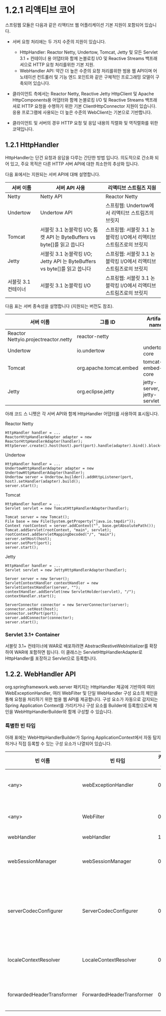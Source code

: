 # 1.2.1 리액티브 코어

스프링웹 모듈은 다음과 같은 리액티브 웹 어플리케이션 기본 지원이 포함되어 있습니다.

- 서버 요청 처리에는 두 가지 수준의 지원이 있습니다.
  - HttpHandler: Reactor Netty, Undertow, Tomcat, Jetty 및 모든 Servlet 3.1 + 컨테이너 용 어댑터와 함께 논블로킹 I/O 및 Reactive Streams 백프래셔으로 HTTP 요청 처리를위한 기본 지원.
  - WebHandler API: 약간 더 높은 수준의 요청 처리를위한 범용 웹 API이며 어노테이션 컨트롤러 및 기능 엔드 포인트와 같은 구체적인 프로그래밍 모델이 구축되어 있습니다.

- 클라이언트 측에서는 Reactor Netty, Reactive Jetty HttpClient 및 Apache HttpComponents용 어댑터와 함께 논블로킹 I/O 및 Reactive Streams 백프래셔로 HTTP 요청을 수행하기 위한 기본 ClientHttpConnector 지원이 있습니다. 응용 프로그램에 사용되는 더 높은 수준의 WebClient는 기본으로 기반합니다.
- 클라이언트 및 서버의 경우 HTTP 요청 및 응답 내용의 직렬화 및 역직렬화를 위한 코덱입니다.

## 1.2.1 HttpHandler

HttpHandler는 단건 요청과 응답을 다루는 간단한 방법 입니다. 의도적으로 간소화 되어 있고, 주요 목적은 다른 HTTP 서버 API에 대한 최소한의 추상화 입니다.

다음 표에서는 지원되는 서버 API에 대해 설명합니다.

|서버 이름|서버 API 사용|리액티브 스트림즈 지원|
|------|---|---|
|Netty|Netty API|Reactor Netty|
|Undertow|Undertow API|스프링웹: Undertow에서 리액티브 스트림즈의 브릿지|
|Tomcat|서블릿 3.1 논블락킹 I/O; 톰캣 API 는 ByteBuffers vs byte[]를 읽고 씁니다|스프링웹: 서블릿 3.1 논블락킹 I/O에서 리액티브 스트림즈로의 브릿지|
|Jetty|서블릿 3.1 논블락킹 I/O; Jetty API 는 ByteBuffers vs byte[]를 읽고 씁니다|스프링웹: 서블릿 3.1 논블락킹 I/O에서 리액티브 스트림즈로의 브릿지|
|서블릿 3.1 컨테이너|서블릿 3.1 논블락킹 I/O|스프링웹: 서블릿 3.1 논블락킹 I/O에서 리액티브 스트림즈로의 브릿지|


다음 표는 서버 종속성을 설명합니다 (지원되는 버전도 참조).

|서버 이름|그룹 ID|Artifact name|
|------|---|---|
|Reactor Nettyio.projectreactor.netty|reactor-netty|
|Undertow|io.undertow|undertow-core|
|Tomcat|org.apache.tomcat.embed|tomcat-embed-core|
|Jetty|org.eclipse.jetty|jetty-server, jetty-servlet|

아래 코드 스 니펫은 각 서버 API와 함께 HttpHandler 어댑터를 사용하여 표시됩니다.

Reactor Netty
```
HttpHandler handler = ...
ReactorHttpHandlerAdapter adapter = new ReactorHttpHandlerAdapter(handler);
HttpServer.create().host(host).port(port).handle(adapter).bind().block();
```

Undertow
```
HttpHandler handler = ...
UndertowHttpHandlerAdapter adapter = new UndertowHttpHandlerAdapter(handler);
Undertow server = Undertow.builder().addHttpListener(port, host).setHandler(adapter).build();
server.start();
```

Tomcat
```
HttpHandler handler = ...
Servlet servlet = new TomcatHttpHandlerAdapter(handler);

Tomcat server = new Tomcat();
File base = new File(System.getProperty("java.io.tmpdir"));
Context rootContext = server.addContext("", base.getAbsolutePath());
Tomcat.addServlet(rootContext, "main", servlet);
rootContext.addServletMappingDecoded("/", "main");
server.setHost(host);
server.setPort(port);
server.start();
```

Jetty
```
HttpHandler handler = ...
Servlet servlet = new JettyHttpHandlerAdapter(handler);

Server server = new Server();
ServletContextHandler contextHandler = new ServletContextHandler(server, "");
contextHandler.addServlet(new ServletHolder(servlet), "/");
contextHandler.start();

ServerConnector connector = new ServerConnector(server);
connector.setHost(host);
connector.setPort(port);
server.addConnector(connector);
server.start();
```

### Servlet 3.1+ Container

서블릿 3.1+ 컨테이너에 WAR로 배포하려면 AbstractRestiveWebInitializer를 확장하여 WAR에 포함하면 됩니다. 이 클래스는 ServletHttpHandlerAdapter로 HttpHandler를 포장하고 Servlet으로 등록합니다.

## 1.2.2. WebHandler API
org.springframework.web.server 패키지는 HttpHandler 제공에 기반하여 여러 WebExceptionHandler, 여러 WebFilter 및 단일 WebHandler 구성 요소의 체인을 통해 요청을 처리하기 위한 범용 웹 API를 제공합니다. 구성 요소가 자동으로 감지되는 Spring Application Context를 가리키거나 구성 요소를 Builder에 등록함으로써 체인을 WebHttpHandlerBuilder와 함께 구성할 수 있습니다.

### 특별한 빈 타입

아래 표에는 WebHttpHandlerBuilder가 Spring ApplicationContext에서 자동 탐지하거나 직접 등록할 수 있는 구성 요소가 나열되어 있습니다.

|빈 이름|빈 타입|카운트|설명|
|------|---|---|---|
|<any\>|webExceptionHandler|0..N|WebFilter 인스턴스 체인과 대상 WebHandler의 예외 처리를 제공합니다. 자세한 내용은 예외를 참조하십시오.|
|<any\>|WebFilter|0..N|필터 체인의 나머지 부분과 대상 WebHandler 앞뒤에 가로채기 스타일 논리를 적용합니다. 자세한 내용은 필터를 참조하십시오.|
|webHandler|webHandler|1|요청을 위한 핸들러 입니다.||
|webSessionManager|webSessionManager|0..1|ServerWebExchange의 메서드를 통해 노출된 WebSession 인스턴스에 대한 관리자. 디폴트는 DefaultWebSessionManager 입니다.|
|serverCodecConfigurer|ServerCodecConfigurer|0..1|폼 데이터와 멀티 파트 데이터를 구문 분석하기 위한 HttpMessageReader 인스턴스에 액세스하려면 ServerWebExchange의 메소드를 통해 노출됩니다. ServerCodecConfigure.create()를 기본으로 합니다.|
|localeContextResolver|LocaleContextResolver|0..1|ServerWebExchange의 메서드를 통해 노출된 LocaleContext 확인 메서드입니다. 기본적으로 HeaderLocaleContextResolver를 수락합니다.|
|forwardedHeaderTransformer|ForwardedHeaderTransformer|0..1|전달된 형식 헤더를 처리하려면 헤더를 추출하여 제거하거나 헤더만 제거하십시오. 기본적으로 사용되지 않음.|